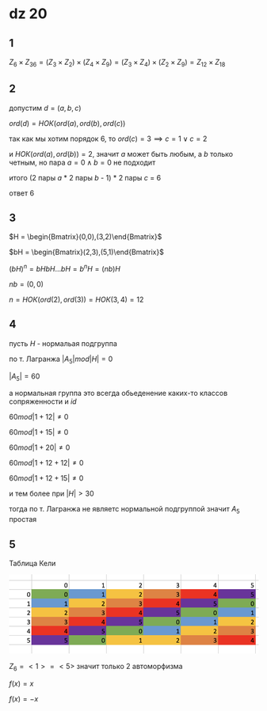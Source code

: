 <script type="text/javascript"
  src="https://cdnjs.cloudflare.com/ajax/libs/mathjax/2.7.0/MathJax.js?config=TeX-AMS_CHTML">
</script>
<script type="text/x-mathjax-config">
  MathJax.Hub.Config({
    tex2jax: {
      inlineMath: [['$','$'], ['\\(','\\)']],
      processEscapes: true},
      jax: ["input/TeX","input/MathML","input/AsciiMath","output/CommonHTML"],
      extensions: ["tex2jax.js","mml2jax.js","asciimath2jax.js","MathMenu.js","MathZoom.js","AssistiveMML.js", "[Contrib]/a11y/accessibility-menu.js"],
      TeX: {
      extensions: ["AMSmath.js","AMSsymbols.js","noErrors.js","noUndefined.js"],
      equationNumbers: {
      autoNumber: "AMS"
      }
    }
  });
</script>


# dz 20

## 1

$Z_6 \times Z_{36} = (Z_3\times Z_2)\times(Z_4\times Z_9) = (Z_3\times Z_4)\times (Z_2\times Z_9) = Z_{12}\times Z_{18}$

## 2

допустим $d=(a,b,c)$

$ord(d) = НОК(ord(a),ord(b),ord(c))$

так как мы хотим порядок 6, то $ord(c)=3\implies c=1\lor c=2$

и $НОК(ord(a),ord(b))=2$, значит $a$ может быть любым, а $b$ только четным, но пара $a=0\land b=0$ не подходит

итого (2 пары $a$ * 2 пары $b$ - 1) * 2 пары $c$ = 6

ответ 6

## 3

$H = \begin{Bmatrix}(0,0),(3,2)\end{Bmatrix}$

$bH = \begin{Bmatrix}(2,3),(5,1)\end{Bmatrix}$

$(bH)^n = bHbH\dots bH = b^nH=(nb)H$

$nb = (0,0)$

$n = НОК(ord(2),ord(3)) = НОК(3,4) = 12$

## 4

пусть $H$ - нормальая подгруппа

по т. Лагранжа $|A_5|mod|H|=0$

$|A_5|=60$

а нормальная группа это всегда обьеденение каких-то классов сопряженности и $id$

$60mod|1+12|\neq0$

$60mod|1+15|\neq0$

$60mod|1+20|\neq0$

$60mod|1+12+12|\neq0$

$60mod|1+12+15|\neq0$

и тем более при $|H|>30$

тогда по т. Лагранжа не являетс нормальной подгруппой значит $A_5$ простая


## 5
Таблица Кели

![alt text](image-2.png)

$Z_6 = <1> = <5>$ значит только 2 автоморфизма

$f(x)=x$

$f(x)=-x$

